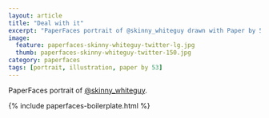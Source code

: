 ```yaml
---
layout: article
title: "Deal with it"
excerpt: "PaperFaces portrait of @skinny_whiteguy drawn with Paper by 53 on an iPad."
image: 
  feature: paperfaces-skinny-whiteguy-twitter-lg.jpg
  thumb: paperfaces-skinny-whiteguy-twitter-150.jpg
category: paperfaces
tags: [portrait, illustration, paper by 53]
---
```


PaperFaces portrait of [@skinny_whiteguy](http://twitter.com/skinny_whiteguy).

{% include paperfaces-boilerplate.html %}